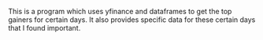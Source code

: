 This is a program which uses yfinance and dataframes to get the top gainers for certain days. It also provides specific data for these certain days that I found important.
